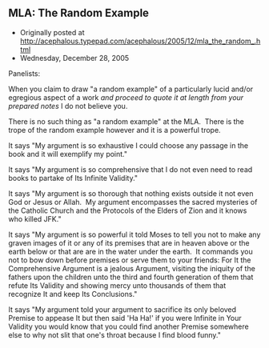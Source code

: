 ## MLA: The Random Example

 * Originally posted at http://acephalous.typepad.com/acephalous/2005/12/mla_the_random_.html
 * Wednesday, December 28, 2005



Panelists: 

When you claim to draw "a random example" of a particularly lucid and/or egregious aspect of a work _and proceed to quote it at length from your prepared notes_ I do not believe you.  

There is no such thing as "a random example" at the MLA.  There is the trope of the random example however and it is a powerful trope.  

It says "My argument is so exhaustive I could choose any passage in the book and it will exemplify my point."  

It says "My argument is so comprehensive that I do not even need to read books to partake of Its Infinite Validity."

It says "My argument is so thorough that nothing exists outside it not even God or Jesus or Allah.  My argument encompasses the sacred mysteries of the Catholic Church and the Protocols of the Elders of Zion and it knows who killed JFK."

It says "My argument is so powerful it told Moses to tell you not to make any graven images of it or any of its premises that are in heaven above or the earth below or that are are in the water under the earth.  It commands you not to bow down before premises or serve them to your friends: For It the Comprehensive Argument is a jealous Argument, visiting the iniquity of the fathers upon the children unto the third and fourth generation of them that refute Its Validity and showing mercy unto thousands of them that recognize It and keep Its Conclusions."

It says "My argument told your argument to sacrifice its only beloved Premise to appease It but then said 'Ha Ha!' if you were Infinite in Your Validity you would know that you could find another Premise somewhere else to why not slit that one's throat because I find blood funny."

		
